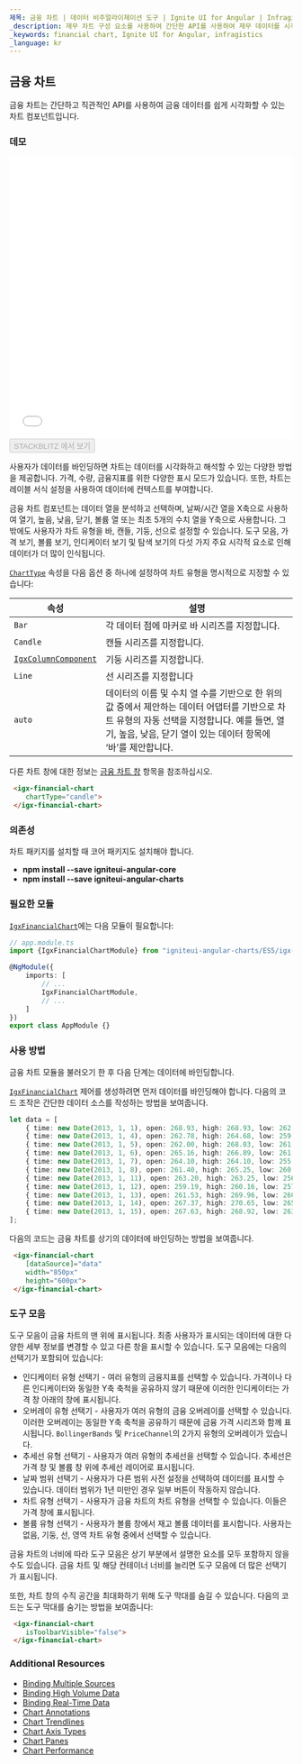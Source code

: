```yaml
---
제목: 금융 차트 | 데이터 비주얼라이제이션 도구 | Ignite UI for Angular | Infragistics
_description: 재무 차트 구성 요소를 사용하여 간단한 API를 사용하여 재무 데이터를 시각화하십시오. 자세한 정보는 데모, 종속성, 사용법 및 도구 모음을보십시오.
_keywords: financial chart, Ignite UI for Angular, infragistics
_language: kr
---
```


## 금융 차트

금융 차트는 간단하고 직관적인 API를 사용하여 금융 데이터를 쉽게 시각화할 수 있는 차트 컴포넌트입니다.

### 데모

<div class="sample-container loading" style="height: 500px">
    <iframe id="financial-chart-overview-iframe" src='{environment:dvDemosBaseUrl}/charts/financial-chart-overview' width="100%" height="100%" seamless frameBorder="0" onload="onXPlatSampleIframeContentLoaded(this);"></iframe>
</div>
<div>
    <button data-localize="stackblitz" disabled class="stackblitz-btn"   data-iframe-id="financial-chart-overview-iframe" data-demos-base-url="{environment:dvDemosBaseUrl}">STACKBLITZ 에서 보기
    </button>
</div>

<div class="divider--half"></div>

사용자가 데이터를 바인딩하면 차트는 데이터를 시각화하고 해석할 수 있는 다양한 방법을 제공합니다. 가격, 수량, 금융지표를 위한 다양한 표시 모드가 있습니다. 또한, 차트는 레이블 서식 설정을 사용하여 데이터에 컨텍스트를 부여합니다.

금융 차트 컴포넌트는 데이터 열을 분석하고 선택하며, 날짜/시간 열을 X축으로 사용하여 열기, 높음, 낮음, 닫기, 볼륨 열 또는 최초 5개의 수치 열을 Y축으로 사용합니다. 그 밖에도 사용자가 차트 유형을 바, 캔들, 기둥, 선으로 설정할 수 있습니다. 도구 모음, 가격 보기, 볼륨 보기, 인디케이터 보기 및 탐색 보기의 다섯 가지 주요 시각적 요소로 인해 데이터가 더 많이 인식됩니다.

[`ChartType`](/products/ignite-ui-angular/api/docs/typescript/latest/enums/charttype.html) 속성을 다음 옵션 중 하나에 설정하여 차트 유형을 명시적으로 지정할 수 있습니다:

| 속성                                                                                                             | 설명                                                                                                                        |
| -------------------------------------------------------------------------------------------------------------- | ------------------------------------------------------------------------------------------------------------------------- |
| `Bar`                                                                                                          | 각 데이터 점에 마커로 바 시리즈를 지정합니다.                                                                                                |
| `Candle`                                                                                                       | 캔들 시리즈를 지정합니다.                                                                                                            |
| [`IgxColumnComponent`](/products/ignite-ui-angular/api/docs/typescript/latest/classes/igxcolumncomponent.html) | 기둥 시리즈를 지정합니다.                                                                                                            |
| `Line`                                                                                                         | 선 시리즈를 지정합니다                                                                                                              |
| `auto`                                                                                                         | 데이터의 이름 및 수치 열 수를 기반으로 한 위의 값 중에서 제안하는 데이터 어댑터를 기반으로 차트 유형의 자동 선택을 지정합니다. 예를 들면, 열기, 높음, 낮음, 닫기 열이 있는 데이터 항목에 ‘바’를 제안합니다. |

다른 차트 창에 대한 정보는 [금융 차트 창](financial-chart-panes.md) 항목을 참조하십시오.

```html
 <igx-financial-chart
    chartType="candle">
 </igx-financial-chart>
```

### 의존성

차트 패키지를 설치할 때 코어 패키지도 설치해야 합니다.

-   **npm install --save igniteui-angular-core**
-   **npm install --save igniteui-angular-charts**

### 필요한 모듈

[`IgxFinancialChart`](/products/ignite-ui-angular/api/docs/typescript/latest/classes/igxfinancialchart.html)에는 다음 모듈이 필요합니다:

```ts
// app.module.ts
import {IgxFinancialChartModule} from "igniteui-angular-charts/ES5/igx-financial-chart-module";

@NgModule({
    imports: [
        // ...
        IgxFinancialChartModule,
        // ...
    ]
})
export class AppModule {}
```

<div class="divider--half"></div>

### 사용 방법

금융 차트 모듈을 불러오기 한 후 다음 단계는 데이터에 바인딩합니다.

[`IgxFinancialChart`](/products/ignite-ui-angular/api/docs/typescript/latest/classes/igxfinancialchart.html) 제어를 생성하려면 먼저 데이터를 바인딩해야 합니다. 다음의 코드 조작은 간단한 데이터 소스를 작성하는 방법을 보여줍니다.

```ts
let data = [
	{ time: new Date(2013, 1, 1), open: 268.93, high: 268.93, low: 262.80, close: 265.00, volume: 6118146 },
	{ time: new Date(2013, 1, 4), open: 262.78, high: 264.68, low: 259.07, close: 259.98, volume: 3723793 },
	{ time: new Date(2013, 1, 5), open: 262.00, high: 268.03, low: 261.46, close: 266.89, volume: 4013780 },
	{ time: new Date(2013, 1, 6), open: 265.16, high: 266.89, low: 261.11, close: 262.22, volume: 2772204 },
	{ time: new Date(2013, 1, 7), open: 264.10, high: 264.10, low: 255.11, close: 260.23, volume: 3977065 },
	{ time: new Date(2013, 1, 8), open: 261.40, high: 265.25, low: 260.56, close: 261.95, volume: 3879628 },
	{ time: new Date(2013, 1, 11), open: 263.20, high: 263.25, low: 256.60, close: 257.21, volume: 3407457 },
	{ time: new Date(2013, 1, 12), open: 259.19, high: 260.16, low: 257.00, close: 258.70, volume: 2944730 },
	{ time: new Date(2013, 1, 13), open: 261.53, high: 269.96, low: 260.30, close: 269.47, volume: 5295786 },
	{ time: new Date(2013, 1, 14), open: 267.37, high: 270.65, low: 265.40, close: 269.24, volume: 3464080 },
	{ time: new Date(2013, 1, 15), open: 267.63, high: 268.92, low: 263.11, close: 265.09, volume: 3981233 }
];
```

다음의 코드는 금융 차트를 상기의 데이터에 바인딩하는 방법을 보여줍니다.

```html
 <igx-financial-chart
    [dataSource]="data"
    width="850px"
    height="600px">
 </igx-financial-chart>
```

### 도구 모음

도구 모음이 금융 차트의 맨 위에 표시됩니다. 최종 사용자가 표시되는 데이터에 대한 다양한 세부 정보를 변경할 수 있고 다른 창을 표시할 수 있습니다. 도구 모음에는 다음의 선택기가 포함되어 있습니다:

-   인디케이터 유형 선택기 - 여러 유형의 금융지표를 선택할 수 있습니다. 가격이나 다른 인디케이터와 동일한 Y축 축척을 공유하지 않기 때문에 이러한 인디케이터는 가격 창 아래의 창에 표시됩니다.
-   오버레이 유형 선택기 - 사용자가 여러 유형의 금융 오버레이를 선택할 수 있습니다. 이러한 오버레이는 동일한 Y축 축척을 공유하기 때문에 금융 가격 시리즈와 함께 표시됩니다. `BollingerBands` 및 `PriceChannel`의 2가지 유형의 오버레이가 있습니다.
-   추세선 유형 선택기 - 사용자가 여러 유형의 추세선을 선택할 수 있습니다. 추세선은 가격 창 및 볼륨 창 위에 추세선 레이어로 표시됩니다.
-   날짜 범위 선택기 - 사용자가 다른 범위 사전 설정을 선택하여 데이터를 표시할 수 있습니다. 데이터 범위가 1년 미만인 경우 일부 버튼이 작동하지 않습니다.
-   차트 유형 선택기 - 사용자가 금융 차트의 차트 유형을 선택할 수 있습니다. 이들은 가격 창에 표시됩니다.
-   볼륨 유형 선택기 - 사용자가 볼륨 창에서 재고 볼륨 데이터를 표시합니다. 사용자는 없음, 기둥, 선, 영역 차트 유형 중에서 선택할 수 있습니다.

금융 차트의 너비에 따라 도구 모음은 상기 부분에서 설명한 요소를 모두 포함하지 않을 수도 있습니다. 금융 차트 및 해당 컨테이너 너비를 늘리면 도구 모음에 더 많은 선택기가 표시됩니다.

또한, 차트 창의 수직 공간을 최대화하기 위해 도구 막대를 숨길 수 있습니다. 다음의 코드는 도구 막대를 숨기는 방법을 보여줍니다:

```html
 <igx-financial-chart
    isToolbarVisible="false">
 </igx-financial-chart>
```

### Additional Resources

-   [Binding Multiple Sources](financial-chart-multiple-data.md)
-   [Binding High Volume Data](financial-chart-high-volume.md)
-   [Binding Real-Time Data](financial-chart-high-frequency.md)
-   [Chart Annotations](financial-chart-annotations.md)
-   [Chart Trendlines](financial-chart-trendlines.md)
-   [Chart Axis Types](financial-chart-axis-types.md)
-   [Chart Panes](financial-chart-panes.md)
-   [Chart Performance](financial-chart-performance.md)
    <!-- - [Custom Indicators](financial-chart-custom-indicators.md) -->
    <!-- - [Tooltip Templates](financial-chart-tooltip-template.md) -->
    <!-- - [Tooltip Types](financial-chart-tooltip-types.md) -->
